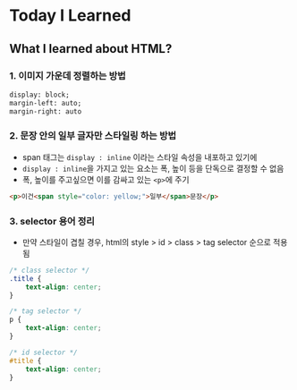 # Today I Learned

## What I learned about HTML?

### 1. 이미지 가운데 정렬하는 방법

```html
display: block;
margin-left: auto;
margin-right: auto
```

### 2. 문장 안의 일부 글자만 스타일링 하는 방법

- span 태그는 `display : inline` 이라는 스타일 속성을 내포하고 있기에
- `display : inline`을 가지고 있는 요소는 폭, 높이 등을 단독으로 결정할 수 없음
- 폭, 높이를 주고싶으면 이를 감싸고 있는 `<p>`에 주기

```html
<p>이건<span style="color: yellow;">일부</span>문장</p>
```

### 3. selector 용어 정리

- 만약 스타일이 겹칠 경우, html의 style > id > class > tag selector 순으로 적용됨

```css
/* class selector */
.title {
    text-align: center;
}

/* tag selector */
p {
    text-align: center;
}

/* id selector */
#title {
    text-align: center;
}
```
